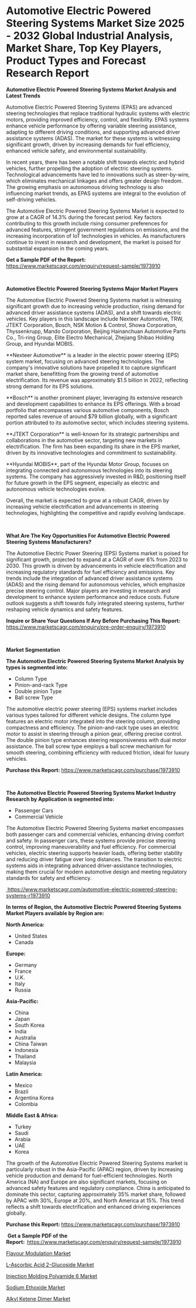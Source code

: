 <p><h1>Automotive Electric Powered Steering Systems Market Size 2025 - 2032 Global Industrial Analysis, Market Share, Top Key Players, Product Types and Forecast Research Report</h1></p><p><strong>Automotive Electric Powered Steering Systems Market Analysis and Latest Trends</strong></p>
<p><p>Automotive Electric Powered Steering Systems (EPAS) are advanced steering technologies that replace traditional hydraulic systems with electric motors, providing improved efficiency, control, and flexibility. EPAS systems enhance vehicle performance by offering variable steering assistance, adapting to different driving conditions, and supporting advanced driver assistance systems (ADAS). The market for these systems is witnessing significant growth, driven by increasing demands for fuel efficiency, enhanced vehicle safety, and environmental sustainability.</p><p>In recent years, there has been a notable shift towards electric and hybrid vehicles, further propelling the adoption of electric steering systems. Technological advancements have led to innovations such as steer-by-wire, which eliminates mechanical linkages and offers greater design freedom. The growing emphasis on autonomous driving technology is also influencing market trends, as EPAS systems are integral to the evolution of self-driving vehicles.</p><p>The Automotive Electric Powered Steering Systems Market is expected to grow at a CAGR of 14.3% during the forecast period. Key factors contributing to this growth include rising consumer preferences for advanced features, stringent government regulations on emissions, and the increasing incorporation of IoT technologies in vehicles. As manufacturers continue to invest in research and development, the market is poised for substantial expansion in the coming years.</p></p>
<p><strong>Get a Sample PDF of the Report:&nbsp;</strong> <a href="https://www.marketscagr.com/enquiry/request-sample/1973910?utm_campaign=2241&utm_medium=2&utm_source=Github&utm_content=ia&utm_term=30012025&utm_id=automotive-electric-powered-steering-systems">https://www.marketscagr.com/enquiry/request-sample/1973910</a></p>
<p>&nbsp;</p>
<p><strong>Automotive Electric Powered Steering Systems Major Market Players</strong></p>
<p><p>The Automotive Electric Powered Steering Systems market is witnessing significant growth due to increasing vehicle production, rising demand for advanced driver assistance systems (ADAS), and a shift towards electric vehicles. Key players in this landscape include Nexteer Automotive, TRW, JTEKT Corporation, Bosch, NSK Motion & Control, Showa Corporation, Thyssenkrupp, Mando Corporation, Beijing Hainanchuan Automotive Parts Co., Tri-ring Group, Elite Electro Mechanical, Zhejiang Shibao Holding Group, and Hyundai MOBIS.</p><p>**Nexteer Automotive** is a leader in the electric power steering (EPS) system market, focusing on advanced steering technologies. The company's innovative solutions have propelled it to capture significant market share, benefitting from the growing trend of automotive electrification. Its revenue was approximately $1.5 billion in 2022, reflecting strong demand for its EPS solutions.</p><p>**Bosch** is another prominent player, leveraging its extensive research and development capabilities to enhance its EPS offerings. With a broad portfolio that encompasses various automotive components, Bosch reported sales revenue of around $79 billion globally, with a significant portion attributed to its automotive sector, which includes steering systems.</p><p>**JTEKT Corporation** is well-known for its strategic partnerships and collaborations in the automotive sector, targeting new markets in electrification. The firm has been expanding its share in the EPS market, driven by its innovative technologies and commitment to sustainability.</p><p>**Hyundai MOBIS**, part of the Hyundai Motor Group, focuses on integrating connected and autonomous technologies into its steering systems. The company has aggressively invested in R&D, positioning itself for future growth in the EPS segment, especially as electric and autonomous vehicle technologies evolve.</p><p>Overall, the market is expected to grow at a robust CAGR, driven by increasing vehicle electrification and advancements in steering technologies, highlighting the competitive and rapidly evolving landscape.</p></p>
<p>&nbsp;</p>
<p><strong>What Are The Key Opportunities For Automotive Electric Powered Steering Systems Manufacturers?</strong></p>
<p><p>The Automotive Electric Power Steering (EPS) Systems market is poised for significant growth, projected to expand at a CAGR of over 6% from 2023 to 2030. This growth is driven by advancements in vehicle electrification and increasing regulatory standards for fuel efficiency and emissions. Key trends include the integration of advanced driver assistance systems (ADAS) and the rising demand for autonomous vehicles, which emphasize precise steering control. Major players are investing in research and development to enhance system performance and reduce costs. Future outlook suggests a shift towards fully integrated steering systems, further reshaping vehicle dynamics and safety features.</p></p>
<p><strong>Inquire or Share Your Questions If Any Before Purchasing This Report:</strong> <a href="https://www.marketscagr.com/enquiry/pre-order-enquiry/1973910?utm_campaign=2241&utm_medium=2&utm_source=Github&utm_content=ia&utm_term=30012025&utm_id=automotive-electric-powered-steering-systems">https://www.marketscagr.com/enquiry/pre-order-enquiry/1973910</a></p>
<p>&nbsp;</p>
<p><strong>Market Segmentation</strong></p>
<p><strong>The Automotive Electric Powered Steering Systems Market Analysis by types is segmented into:</strong></p>
<p><ul><li>Column Type</li><li>Pinion-and-rack Type</li><li>Double pinion Type</li><li>Ball screw Type</li></ul></p>
<p><p>The automotive electric power steering (EPS) systems market includes various types tailored for different vehicle designs. The column type features an electric motor integrated into the steering column, providing compactness and efficiency. The pinion-and-rack type uses an electric motor to assist in steering through a pinion gear, offering precise control. The double pinion type enhances steering responsiveness with dual motor assistance. The ball screw type employs a ball screw mechanism for smooth steering, combining efficiency with reduced friction, ideal for luxury vehicles.</p></p>
<p><strong>Purchase this Report:&nbsp;</strong><a href="https://www.marketscagr.com/purchase/1973910?utm_campaign=2241&utm_medium=2&utm_source=Github&utm_content=ia&utm_term=30012025&utm_id=automotive-electric-powered-steering-systems">https://www.marketscagr.com/purchase/1973910</a></p>
<p>&nbsp;</p>
<p><strong>The Automotive Electric Powered Steering Systems Market Industry Research by Application is segmented into:</strong></p>
<p><ul><li>Passenger Cars</li><li>Commercial Vehicle</li></ul></p>
<p><p>The Automotive Electric Powered Steering Systems market encompasses both passenger cars and commercial vehicles, enhancing driving comfort and safety. In passenger cars, these systems provide precise steering control, improving maneuverability and fuel efficiency. For commercial vehicles, electric steering supports heavier loads, offering better stability and reducing driver fatigue over long distances. The transition to electric systems aids in integrating advanced driver-assistance technologies, making them crucial for modern automotive design and meeting regulatory standards for safety and efficiency.</p></p>
<p><a href="https://www.marketscagr.com/automotive-electric-powered-steering-systems-r1973910?utm_campaign=2241&utm_medium=2&utm_source=Github&utm_content=ia&utm_term=30012025&utm_id=automotive-electric-powered-steering-systems">&nbsp;https://www.marketscagr.com/automotive-electric-powered-steering-systems-r1973910</a></p>
<p><strong>In terms of Region, the Automotive Electric Powered Steering Systems Market Players available by Region are:</strong></p>
<p>
    <p> <strong> North America: </strong>
        <ul>
            <li>United States</li>
            <li>Canada</li>
        </ul>
        </p> 
    <p> <strong> Europe: </strong>
        <ul>
            <li>Germany</li>
            <li>France</li>
            <li>U.K.</li>
            <li>Italy</li>
            <li>Russia</li>
        </ul>
        </p> 
    <p> <strong> Asia-Pacific: </strong>
        <ul>
            <li>China</li>
            <li>Japan</li>
            <li>South Korea</li>
            <li>India</li>
            <li>Australia</li>
            <li>China Taiwan</li>
            <li>Indonesia</li>
            <li>Thailand</li>
            <li>Malaysia</li>
        </ul>
        </p> 
    <p> <strong> Latin America: </strong>
        <ul>
            <li>Mexico</li>
            <li>Brazil</li>
            <li>Argentina Korea</li>
            <li>Colombia</li>
        </ul>
        </p> 
    <p> <strong> Middle East & Africa: </strong>
        <ul>
            <li>Turkey</li>
            <li>Saudi</li>
            <li>Arabia</li>
            <li>UAE</li>
            <li>Korea</li>
        </ul>
    </p>
    </p>
<p><p>The growth of the Automotive Electric Powered Steering Systems market is particularly robust in the Asia-Pacific (APAC) region, driven by increasing vehicle production and demand for fuel-efficient technologies. North America (NA) and Europe are also significant markets, focusing on advanced safety features and regulatory compliance. China is anticipated to dominate this sector, capturing approximately 35% market share, followed by APAC with 30%, Europe at 20%, and North America at 15%. This trend reflects a shift towards electrification and enhanced driving experiences globally.</p></p>
<p><strong>Purchase this Report: </strong><a href="https://www.marketscagr.com/purchase/1973910?utm_campaign=2241&utm_medium=2&utm_source=Github&utm_content=ia&utm_term=30012025&utm_id=automotive-electric-powered-steering-systems">https://www.marketscagr.com/purchase/1973910</a></p>
<p>&nbsp;<strong>Get a Sample PDF of the Report:&nbsp;&nbsp;</strong><a href="https://www.marketscagr.com/enquiry/request-sample/1973910?utm_campaign=2241&utm_medium=2&utm_source=Github&utm_content=ia&utm_term=30012025&utm_id=automotive-electric-powered-steering-systems">https://www.marketscagr.com/enquiry/request-sample/1973910</a></p>
<p><strong></strong></p>
<p><p><a href="https://www.linkedin.com/pulse/lucrative-growth-flavour-modulation-market-forecasted-qrqzf?utm_campaign=2241&utm_medium=2&utm_source=Github&utm_content=ia&utm_term=30012025&utm_id=automotive-electric-powered-steering-systems">Flavour Modulation Market</a></p><p><a href="https://www.linkedin.com/pulse/l-ascorbic-acid-2-glucoside-market-report-2025-2032-challenges-9kmde?utm_campaign=2241&utm_medium=2&utm_source=Github&utm_content=ia&utm_term=30012025&utm_id=automotive-electric-powered-steering-systems">L-Ascorbic Acid 2-Glucoside Market</a></p><p><a href="https://www.linkedin.com/pulse/injection-molding-polyamide-6-market-size-expected-grow-lssaf?utm_campaign=2241&utm_medium=2&utm_source=Github&utm_content=ia&utm_term=30012025&utm_id=automotive-electric-powered-steering-systems">Injection Molding Polyamide 6 Market</a></p><p><a href="https://github.com/tjoensfibich/Market-Research-Report-List-1/blob/main/sodium-ethoxide-market.md?utm_campaign=2241&utm_medium=2&utm_source=Github&utm_content=ia&utm_term=30012025&utm_id=automotive-electric-powered-steering-systems">Sodium Ethoxide Market</a></p><p><a href="https://github.com/rebheelder/Market-Research-Report-List-1/blob/main/alkyl-ketene-dimer-market.md?utm_campaign=2241&utm_medium=2&utm_source=Github&utm_content=ia&utm_term=30012025&utm_id=automotive-electric-powered-steering-systems">Alkyl Ketene Dimer Market</a></p></p>